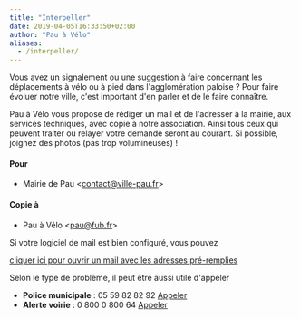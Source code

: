 ```yaml
---
title: "Interpeller"
date: 2019-04-05T16:33:50+02:00
author: "Pau à Vélo"
aliases:
  - /interpeller/
---
```


Vous avez un signalement ou une suggestion à faire concernant les déplacements
à vélo ou à pied dans l'agglomération paloise ?
Pour faire évoluer notre ville, c'est important d'en parler et de le faire
connaître.

Pau à Vélo vous propose de rédiger un mail et de l'adresser à la mairie,
aux services techniques, avec copie à notre association. Ainsi tous ceux qui peuvent
traiter ou relayer votre demande seront au courant. Si possible, joignez des
photos (pas trop volumineuses)&nbsp;!

####  Pour

* Mairie de Pau &lt;contact@ville-pau.fr&gt;

#### Copie à

* Pau à Vélo &lt;pau@fub.fr&gt;

Si votre logiciel de mail est bien configuré, vous pouvez

<a href="mailto:contact@ville-pau.fr?cc=pau@fub.fr" target="_blank">cliquer ici pour ouvrir un mail avec les adresses pré-remplies</a>

Selon le type de problème, il peut être aussi utile d'appeler 

* **Police municipale** : 05&nbsp;59&nbsp;82&nbsp;82&nbsp;92 <a href="tel:+33559828292"><span aria-hidden class="fas fa-phone-square" title="Appeler" style="font-size: 1.5em;"></span><span class="sr-only">Appeler</span></a>
* **Alerte voirie** : 0&nbsp;800&nbsp;0&nbsp;800&nbsp;64 <a href="tel:+33800080064"><span aria-hidden class="fas fa-phone-square" title="Appeler" style="font-size:1.5em"></span><span class="sr-only">Appeler</span></a>
